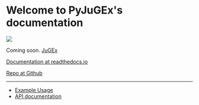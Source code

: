 # Welcome to PyJuGEx's documentation

[![](https://github.com/fzj-inm1-bda/pyjugex/workflows/Pytest/badge.svg)](https://github.com/fzj-inm1-bda/pyjugex/actions?query=workflow%3APytest)

Coming soon. [JuGEx](http://www.fz-juelich.de/inm/inm-1/DE/Forschung/_docs/JuGex/JuGex_node.html)

[Documentation at readthedocs.io](https://pyjugex.readthedocs.io/en/latest/index.html)

[Repo at Github](https://github.com/HumanBrainProject/PyJuGEx)

---

* [Example Usage](example_usage)
* [API documentation](api/index)
